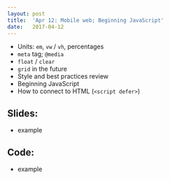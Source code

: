 ```yaml
---
layout: post
title:  'Apr 12: Mobile web; Beginning JavaScript'
date:   2017-04-12
---
```


- Units: `em`, `vw` / `vh`, percentages
- `meta` tag; `@media`
- `float` / `clear`
- `grid` in the future
- Style and best practices review
- Beginning JavaScript
- How to connect to HTML (`<script defer>`)

<!--more-->

## Slides:
- example

## Code:
- example
